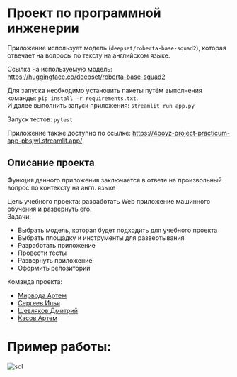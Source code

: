 # Проект по программной инженерии

Приложение использует модель (`deepset/roberta-base-squad2`), которая отвечает на вопросы по тексту на английском языке.    

Ссылка на используемую модель: https://huggingface.co/deepset/roberta-base-squad2

Для запуска необходимо установить пакеты путём выполнения команды: `pip install -r requirements.txt`.  
И далее выполнить запуск приложения: `streamlit run app.py`    

Запуск тестов:  `pytest`    

Приложение также доступно по ссылке: https://4boyz-project-practicum-app-pbsjwl.streamlit.app/


## Описание проекта
Функция данного приложения заключается в ответе на произвольный вопрос по контексту на англ. языке

Цель учебного проекта: разработать Web приложение машинного обучения и развернуть его. <br>
Задачи:
* Выбрать модель, которая будет подходить для учебного проекта
* Выбрать площадку и инструменты для развертывания
* Разработать приложение
* Провести тесты
* Развернуть приложение
* Оформить репозиторий

Команда проекта: 
* [Мирвода Артем](https://github.com/Roccowen)
* [Сергеев Илья](https://github.com/allwanttokissme)
* [Шевляков Дмитрий](https://github.com/prettygodboi)
* [Касов Артем](https://github.com/A-Kasov)

# Пример работы:
![sol](https://user-images.githubusercontent.com/67365071/211650678-9ed0b304-f945-4ad7-86bc-1c37541eec9a.gif)
